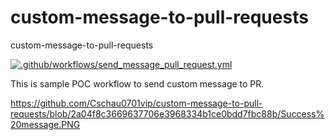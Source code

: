 # custom-message-to-pull-requests
custom-message-to-pull-requests

[![.github/workflows/send_message_pull_request.yml](https://github.com/Cschau0701vip/custom-message-to-pull-requests/actions/workflows/send_message_pull_request.yml/badge.svg?branch=pull-request)](https://github.com/Cschau0701vip/custom-message-to-pull-requests/actions/workflows/send_message_pull_request.yml)

This is sample POC workflow to send custom message to PR.

https://github.com/Cschau0701vip/custom-message-to-pull-requests/blob/2a04f8c3669637706e3968334b1ce0bdd7fbc88b/Success%20message.PNG
